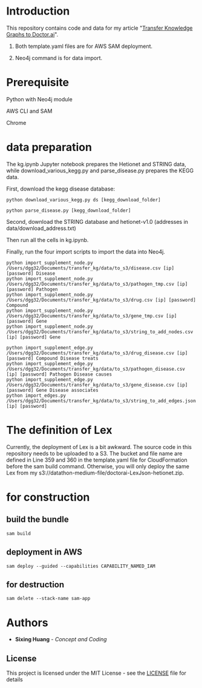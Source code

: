 

# Introduction

  

This repository contains code and data for my article "[Transfer Knowledge Graphs to Doctor.ai](https://medium.com/p/cc21765fa8a6)".

1. Both template.yaml files are for AWS SAM deployment.


2. Neo4j command is for data import.

  


# Prerequisite

Python with Neo4j module

AWS CLI and SAM

Chrome

# data preparation

The kg.ipynb Jupyter notebook prepares the Hetionet and STRING data, while download_various_kegg.py and parse_disease.py prepares the KEGG data.

First, download the kegg disease database:

```console
python download_various_kegg.py ds [kegg_download_folder]

python parse_disease.py [kegg_download_folder]
```

Second, download the STRING database and hetionet-v1.0 (addresses in data/download_address.txt)

Then run all the cells in kg.ipynb.

Finally, run the four import scripts to import the data into Neo4j.
```console
python import_supplement_node.py /Users/dgg32/Documents/transfer_kg/data/to_s3/disease.csv [ip] [password] Disease
python import_supplement_node.py /Users/dgg32/Documents/transfer_kg/data/to_s3/pathogen_tmp.csv [ip] [password] Pathogen
python import_supplement_node.py /Users/dgg32/Documents/transfer_kg/data/to_s3/drug.csv [ip] [password] Compound
python import_supplement_node.py /Users/dgg32/Documents/transfer_kg/data/to_s3/gene_tmp.csv [ip] [password] Gene
python import_supplement_node.py /Users/dgg32/Documents/transfer_kg/data/to_s3/string_to_add_nodes.csv [ip] [password] Gene

python import_supplement_edge.py /Users/dgg32/Documents/transfer_kg/data/to_s3/drug_disease.csv [ip] [password] Compound Disease treats
python import_supplement_edge.py /Users/dgg32/Documents/transfer_kg/data/to_s3/pathogen_disease.csv [ip] [password] Pathogen Disease causes
python import_supplement_edge.py /Users/dgg32/Documents/transfer_kg/data/to_s3/gene_disease.csv [ip] [password] Gene Disease associates
python import_edges.py /Users/dgg32/Documents/transfer_kg/data/to_s3/string_to_add_edges.json [ip] [password]
```

# The definition of Lex

Currently, the deployment of Lex is a bit awkward. The source code in this repository needs to be uploaded to a S3. The bucket and file name are defined in Line 359 and 360 in the template.yaml file for CloudFormation before the sam build command. Otherwise, you will only deploy the same Lex from my s3://datathon-medium-file/doctorai-LexJson-hetionet.zip.

# for construction

## build the bundle
```console
sam build
```

## deployment in AWS
```console
sam deploy --guided --capabilities CAPABILITY_NAMED_IAM
```
## for destruction
```console
sam delete --stack-name sam-app
```


# Authors

*  **Sixing Huang** - *Concept and Coding*

  

## License

  

This project is licensed under the MIT License - see the [LICENSE](LICENSE) file for details
